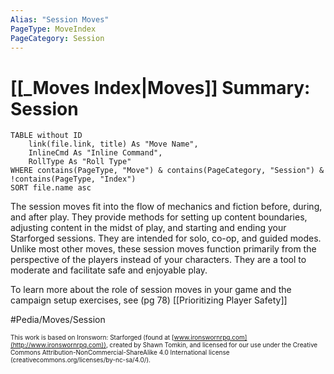 ```yaml
---
Alias: "Session Moves"
PageType: MoveIndex
PageCategory: Session
---
```


# [[_Moves Index|Moves]] Summary: Session
```dataview
TABLE without ID
	link(file.link, title) As "Move Name",
	InlineCmd As "Inline Command",
	RollType As "Roll Type"
WHERE contains(PageType, "Move") & contains(PageCategory, "Session") & !contains(PageType, "Index")
SORT file.name asc
```

The session moves fit into the flow of mechanics and fiction before, during, and after play. They provide methods for setting up content boundaries, adjusting content in the midst of play, and starting and ending your Starforged sessions. They are intended for solo, co-op, and guided modes. Unlike most other moves, these session moves function primarily from the perspective of the players instead of your characters. They are a tool to moderate and facilitate safe and enjoyable play.

To learn more about the role of session moves in your game and the campaign setup exercises, see (pg 78) [[Prioritizing Player Safety]]

#Pedia/Moves/Session 

<font size=-2>This work is based on Ironsworn: Starforged (found at [www.ironswornrpg.com](http://www.ironswornrpg.com)), created by Shawn Tomkin, and licensed for our use under the Creative Commons Attribution-NonCommercial-ShareAlike 4.0 International license  (creativecommons.org/licenses/by-nc-sa/4.0/).</font>